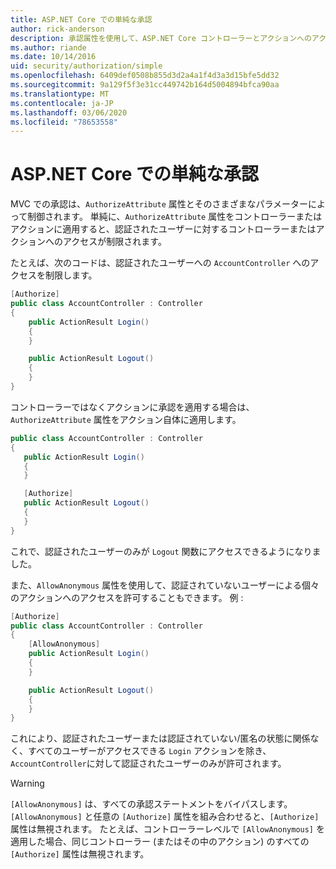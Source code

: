 ```yaml
---
title: ASP.NET Core での単純な承認
author: rick-anderson
description: 承認属性を使用して、ASP.NET Core コントローラーとアクションへのアクセスを制限する方法について説明します。
ms.author: riande
ms.date: 10/14/2016
uid: security/authorization/simple
ms.openlocfilehash: 6409def0508b855d3d2a4a1f4d3a3d15bfe5dd32
ms.sourcegitcommit: 9a129f5f3e31cc449742b164d5004894bfca90aa
ms.translationtype: MT
ms.contentlocale: ja-JP
ms.lasthandoff: 03/06/2020
ms.locfileid: "78653558"
---
```

# <a name="simple-authorization-in-aspnet-core"></a>ASP.NET Core での単純な承認

<a name="security-authorization-simple"></a>

MVC での承認は、`AuthorizeAttribute` 属性とそのさまざまなパラメーターによって制御されます。 単純に、`AuthorizeAttribute` 属性をコントローラーまたはアクションに適用すると、認証されたユーザーに対するコントローラーまたはアクションへのアクセスが制限されます。

たとえば、次のコードは、認証されたユーザーへの `AccountController` へのアクセスを制限します。

```csharp
[Authorize]
public class AccountController : Controller
{
    public ActionResult Login()
    {
    }

    public ActionResult Logout()
    {
    }
}
```

コントローラーではなくアクションに承認を適用する場合は、`AuthorizeAttribute` 属性をアクション自体に適用します。

```csharp
public class AccountController : Controller
{
   public ActionResult Login()
   {
   }

   [Authorize]
   public ActionResult Logout()
   {
   }
}
```

これで、認証されたユーザーのみが `Logout` 関数にアクセスできるようになりました。

また、`AllowAnonymous` 属性を使用して、認証されていないユーザーによる個々のアクションへのアクセスを許可することもできます。 例 :

```csharp
[Authorize]
public class AccountController : Controller
{
    [AllowAnonymous]
    public ActionResult Login()
    {
    }

    public ActionResult Logout()
    {
    }
}
```

これにより、認証されたユーザーまたは認証されていない/匿名の状態に関係なく、すべてのユーザーがアクセスできる `Login` アクションを除き、`AccountController`に対して認証されたユーザーのみが許可されます。

> [!WARNING]
> `[AllowAnonymous]` は、すべての承認ステートメントをバイパスします。 `[AllowAnonymous]` と任意の `[Authorize]` 属性を組み合わせると、`[Authorize]` 属性は無視されます。 たとえば、コントローラーレベルで `[AllowAnonymous]` を適用した場合、同じコントローラー (またはその中のアクション) のすべての `[Authorize]` 属性は無視されます。
